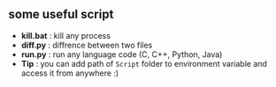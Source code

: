 ## some useful script  

- **kill.bat** : kill any process
- **diff.py** : diffrence between two files
- **run.py** : run any language code (C, C++, Python, Java)
- **Tip** : you can add path of `Script` folder to environment variable and access it from anywhere :)
